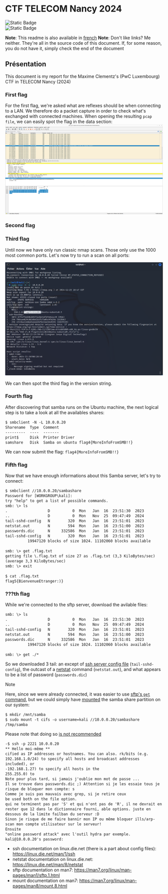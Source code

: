 # CTF TELECOM Nancy 2024


![Static Badge](https://img.shields.io/badge/Télécom-Projet_scolaire-purple)    
![Static Badge](https://img.shields.io/badge/Networking-blue?logo=network)    

**Note**: This readme is also available in [french](nolink)
**Note**: Don't like links? Me neither. They're all in the source code of this document. If, for some reason, you do not have it, simply check the end of the document

## Présentation

This document is my report for the Maxime Clementz's (PwC Luxembourg) CTF in TELECOM Nancy (2024)


### First flag
For the first flag, we're asked what are reflexes should be when connecting to a LAN. We therefore do a packet capture in order to check what's exchanged with connected machines. When opening the resulting `pcap file`, we can easily spot the flag in the data section:
![screenshot first flag](https://github.com/cos-imo/TN_2024_CTF_report/blob/main/first_flag_wireshark.png)

### Second flag

### Third flag

Until now we have only run classic nmap scans. Those only use the 1000 most common ports. Let's now try to run a scan on all ports:

![screenshot third flag](https://github.com/cos-imo/TN_2024_CTF_report/blob/main/third_flag_nmap_screenshot.png)

We can then spot the third flag in the version string.

### Fourth flag
After discovering that samba runs on the Ubuntu machine, the next logical step is to take a look at all the availables shares:

```
$ smbclient -N -L 10.0.0.20
Sharename  Type  Comment
---------  ----  -------
print$     Disk  Printer Driver
samshare   Disk  Samba on ubuntu flag4{MoreInfoFromSMB!!}
```
We can now submit the flag: `flag4{MoreInfoFromSMB!!}`

### Fifth flag
Now that we have enough informations about this Samba server, let's try to connect:
```
$ smbclient //10.0.0.20/sambashare
Password for [WORKGROUP\kali]:
try "help" to get a list of possible commands.
smb: \> ls
.                  D          0  Mon   Jan  16  23:51:30  2023
..                 D          0  Mon   Nov  25  09:47:49  2024
tail-sshd-config   N        320  Mon   Jan  16  23:51:01  2023
netstat.out        N        594  Mon   Jan  16  23:51:00  2023
passwords.dic      N     332586  Mon   Jan  16  23:51:01  2023
tail-sshd-config   N        320  Mon   Jan  16  23:51:01  2023
          19947120 blocks of size 1024. 11102060 blocks available

smb: \> get .flag.txt
getting file \.flag.txt of size 27 as .flag.txt (3,3 KiloBytes/sec) (average 3,3 KiloBytes/sec)
smb: \> exit

$ cat .flag.txt
flag5{BienvenueEtranger:)}
```

### ???th flag

While we're connected to the sftp server, download the avilable files:
```
smb: \> ls
.                  D          0  Mon   Jan  16  23:51:30  2023
..                 D          0  Mon   Nov  25  09:47:49  2024
tail-sshd-config   N        320  Mon   Jan  16  23:51:01  2023
netstat.out        N        594  Mon   Jan  16  23:51:00  2023
passwords.dic      N     332586  Mon   Jan  16  23:51:01  2023
          19947120 blocks of size 1024. 11102060 blocks available

smb: \> get ./*
```

So we downloaded 3 tail: an except of [ssh server config file](https://linux.die.net/man/1/ssh) (`tail-sshd-config`), the outcast of a [netstat](https://linux.die.net/man/8/netstat) command (`netstat.out`), and what appears to be a list of password (`passwords.dic`)

> [!NOTE]
> Here, since we were already connected, it was easier to use [sftp's `get` command](https://man7.org/linux/man-pages/man1/sftp.1.html), but we could simply have [mounted](https://man7.org/linux/man-pages/man8/mount.8.html) the samba share partition on our system:
> ```
> $ mkdir /mnt/samba
> $ sudo mount -t cifs -o username=kali //10.0.0.20/sambashare /tmp/samba
> ```
> Please note that doing so [is not recommended](https://en.wikipedia.org/wiki/Tunneling_protocol#Secure_Shell_tunneling)


```
-$ ssh -p 2221 10.0.0.20
** Hello moi-même **
cified as IP addresses or hostnames. You can also. rk/bits (e.g. 192.168.1.0/24) to specify all hosts and broadcast addresses included), or
-192.168.1.27) to specify all hosts in the
255.255.0) to
Note pour plus tard, si jamais j'oublie mon mot de passe ...
Il se trouve dans passwords.dic ;) Attention si je les essaie tous je risque de bloquer mon compte: s
Comme je suis pas mauvais avec grep, si je retire ceux
be used both on the file option.
qui ne terminent pas par 'S' et qui n'ont pas de 'R', il ne devrait en rester que 12 dans le dictionnaire fourni, able options. juste en dessous de la limite failban du serveur :D
Sinon je risque de me faire bannir mon IP ou même bloquer ills/arp-scan mon compte utilisateur sur le serveur!
Ensuite
"online password attack" avec l'outil hydra par exemple.
kali@10.0.0.20's password:
```

 - ssh documentation on linux.die.net (there is a part about config files): https://linux.die.net/man/1/ssh
 - netstat documentation on linux.die.net: https://linux.die.net/man/8/netstat
 - sftp documentation on man7: https://man7.org/linux/man-pages/man1/sftp.1.html
 - mount documentation on man7: https://man7.org/linux/man-pages/man8/mount.8.html
